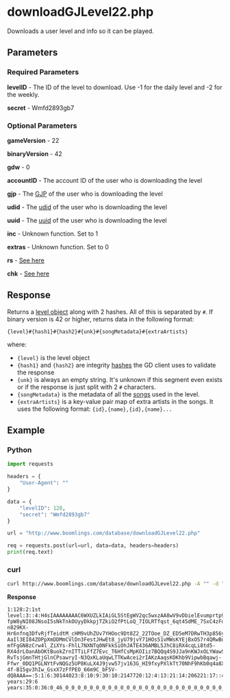 # downloadGJLevel22.php

Downloads a user level and info so it can be played.

## Parameters

### Required Parameters

**levelID** - The ID of the level to download. Use -1 for the daily level and -2 for the weekly.

**secret** - Wmfd2893gb7

### Optional Parameters

**gameVersion** - 22

**binaryVersion** - 42

**gdw** - 0

**accountID** - The account ID of the user who is downloading the level

**gjp** - The [GJP](/topics/encryption/gjp.md) of the user who is downloading the level

**udid** - The [udid](/topics/encryption/id?id=udid) of the user who is downloading the level

**uuid** - The [uuid](/topics/encryption/id?id=uuid) of the user who is downloading the level

**inc** - Unknown function. Set to 1

**extras** - Unknown function. Set to 0

**rs** - [See here](topics/encryption/id?id=rs)

**chk** - [See here](/topics/encryption/chk?id=download-level)

## Response

Returns a [level object](/resources/server/level.md) along with 2 hashes. All of this is separated by `#`. If binary version is 42 or higher, returns data in the following format:
```
{level}#{hash1}#{hash2}#{unk}#{songMetadata}#{extraArtists}
```
where:
- `{level}` is the level object
- `{hash1}` and `{hash2}` are integrity [hashes](/resources/server/hashes.md?id=downloadgjlevel) the GD client uses to validate the response
- `{unk}` is always an empty string. It's unknown if this segment even exists or if the response is just split with 2 `#` characters.
- `{songMetadata}` is the metadata of all the [songs](/resources/server/song.md) used in the level.
- `{extraArtists}` is a key-value pair map of extra artists in the songs. It uses the following format: `{id},{name},{id},{name}...`

## Example

<!-- tabs:start -->

### **Python**

```py
import requests

headers = {
    "User-Agent": ""
}

data = {
    "levelID": 128,
    "secret": "Wmfd2893gb7"
}

url = "http://www.boomlings.com/database/downloadGJLevel22.php"

req = requests.post(url=url, data=data, headers=headers)
print(req.text)
```

### **curl**

```bash
curl http://www.boomlings.com/database/downloadGJLevel22.php -A "" -d "levelID=128&secret=Wmfd2893gb7"
```

<!-- tabs:end -->

**Response**
```plain
1:128:2:1st level:3::4:H4sIAAAAAAAAC6WXUZLkIAiGL5StEgWV2qc5wxzAA8wV9vDbielEvumprtp9if3_AiIi0l-fpW8yNI08JNsoI5sNkTnkOUyyDkkpjTZkiO2fPtLoQ_7IOLRTfqst_6qt45dME_7SxC4zFd65kMeu-n829KX-Hr6nfnq3DfvRjfTeidtM_cHM9vUhZUv7YHOoc9Dt8Z2_22TOoe_DZ_ED5eM7DRwTH3p856ykOciWfssmW95yt61sYicsEqEGqCXCGqEHaPmCfYcWZ3uYrRJhXLe2AFuKMHrVbq8eE3nrhx_5CV0C3A804Iz5gnm9zdUdW4yYtBhQ6ZjvcWvZDRgHknAiSYEbDjABF-AaIl3EI84ZOPpXmDDMmCVlDn3FestJHwEt8_jyU79jvY71HOs51vMWsKYEjBxOS7r4QRwBqReWDGxPfOhL9E8L7BdckhJviWqMt6oBx4uiJsC4ohbzQWsChn8d8XLEywswLz1ufcrAuPcpxstEgBU4-mfFgGN8zCrw4l_ZiXYs-FhlL7NXNTq0NFkkSiOhJATE436AMBL5JhC8iRX4cqLi8td5-RX4drLOanAbOKtBuokZrnITTiLFfZ7Evc_T6HfCsMpKOIiz7BQQq4S9JJa9nKWJxOLYWawSiGVzs3ytRHspsdpoIOYzuagoQ6j1pcQ3GytRSTg2pzw5YwiNIZyv8ErwGM5nu0BlIWZBX2ycFX6RUEooJRolGiTmm79INOZYY46dbUKBykow-RvTsjGmnTHtjGlnCPsawryI-N3QxKLaUqwLTTKwAcei2rIAKzAaqsKOKhb9VipwbBqawj-Ffwr_0DQ1PGLNYtFvNQGz5UP8KuLX4J9jvw57jv163G_HI9fxyPXlkTt70NhF9hKb0q4a8XzFblx7xB32HE1uuuzt_jiaOEcT52jiHH2_l5gvrgk45ouj6XON8XOL8XP8OXCDfxX-4f-B15gv3hIw_GsxX7zFfPEO_66m9C_bF5V-dQ8AAA==:5:1:6:30144023:8:10:9:30:10:2147720:12:4:13:21:14:206221:17::43:0:25::18:0:19:0:42:0:45:208:15:2:30:128:31:0:28:10 years:29:6 years:35:0:36:0_46_0_0_0_0_0_0_0_0_0_0_0_0_0_0_0_0_0_0_0_0_0_0_0_0_0_0_0_0_0_0_0_0_0_0_0_0_0_0_0_0_0_0_0_0_0_0_0_0_0_0_0_0_0:37:0:38:0:39:2:46::47::40::27:Aw==#30c4a15cfeb12f97de69d6bd0cc9478794e6c6c4#48e36e24b267df00a9c87aed127b4a9f020ac9c1
```

<!-- tabs:end -->
